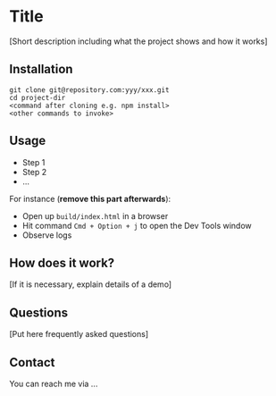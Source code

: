 # Title

[Short description including what the project shows and how it works]

## Installation

    git clone git@repository.com:yyy/xxx.git
    cd project-dir
    <command after cloning e.g. npm install>
    <other commands to invoke>

## Usage

* Step 1
* Step 2
* ...

For instance (**remove this part afterwards**):

* Open up `build/index.html` in a browser
* Hit command `Cmd + Option + j` to open the Dev Tools window
* Observe logs

## How does it work?

[If it is necessary, explain details of a demo]

## Questions

[Put here frequently asked questions]

## Contact

You can reach me via ...
